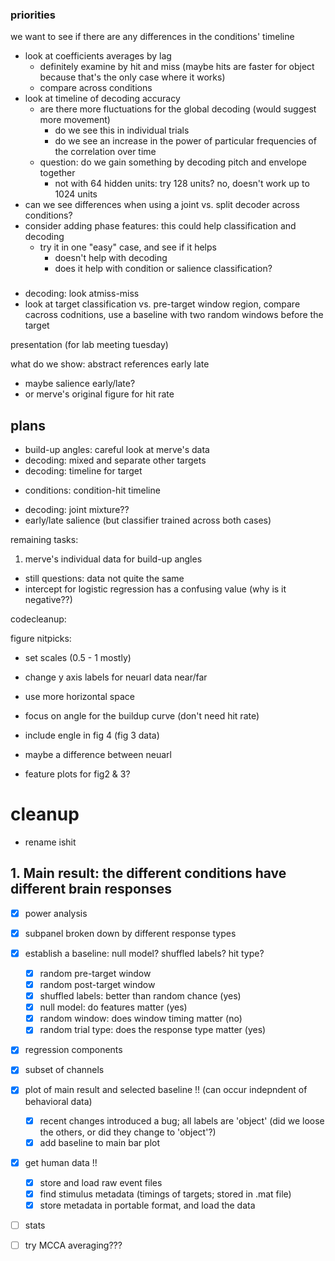 ### priorities

we want to see if there are any differences in the conditions' timeline
- look at coefficients averages by lag
    - definitely examine by hit and miss (maybe hits are faster for object because that's the only case where it works)
    - compare across conditions
- look at timeline of decoding accuracy
    - are there more fluctuations for the global decoding (would suggest more movement)
        - do we see this in individual trials
        - do we see an increase in the power of particular frequencies of the correlation
        over time
    - question: do we gain something by decoding pitch and envelope together
        - not with 64 hidden units: try 128 units? no, doesn't work up to 1024 units
- can we see differences when using a joint vs. split decoder across conditions?
- consider adding phase features: this could help classification and decoding
    - try it in one "easy" case, and see if it helps
        - doesn't help with decoding
        - does it help with condition or salience classification?

###

- decoding: look atmiss-miss
- look at target classification vs. pre-target window region, compare cacross codnitions,
use a baseline with two random windows before the target

presentation (for lab meeting tuesday)

what do we show:
abstract references early late
- maybe salience early/late?
- or merve's original figure for hit rate

## plans

- build-up angles: careful look at merve's data
- decoding: mixed and separate other targets
- decoding: timeline for target
+ conditions: condition-hit timeline
- decoding: joint mixture??
- early/late salience (but classifier trained across both cases)

remaining tasks:

1. merve's individual data for build-up angles
- still questions: data not quite the same
- intercept for logistic regression has a confusing value (why is it negative??)

codecleanup:

figure nitpicks:
- set scales (0.5 - 1 mostly)
- change y axis labels for neuarl data near/far
- use more horizontal space
- focus on angle for the buildup curve (don't need hit rate)
- include engle in fig 4 (fig 3 data)
- maybe a difference between neuarl

- feature plots for fig2 & 3?

# cleanup

- rename ishit

## 1. Main result: the different conditions have different brain responses

- [X] power analysis
- [X] subpanel broken down by different response types
- [X] establish a baseline: null model? shuffled labels? hit type?
    - [X] random pre-target window
    - [X] random post-target window
    - [X] shuffled labels: better than random chance (yes)
    - [X] null model: do features matter (yes)
    - [X] random window: does window timing matter (no)
    - [X] random trial type: does the response type matter (yes)
- [X] regression components
- [X] subset of channels
- [x] plot of main result and selected baseline !! (can occur indepndent of behavioral data)
    - [X] recent changes introduced a bug; all labels are 'object' (did we loose the others, or did they change to 'object'?)
    - [x] add baseline to main bar plot
- [x] get human data !!
    - [X] store and load raw event files
    - [x] find stimulus metadata (timings of targets; stored in .mat file)
    - [x] store metadata in portable format, and load the data
- [ ] stats
- [ ] try MCCA averaging???

